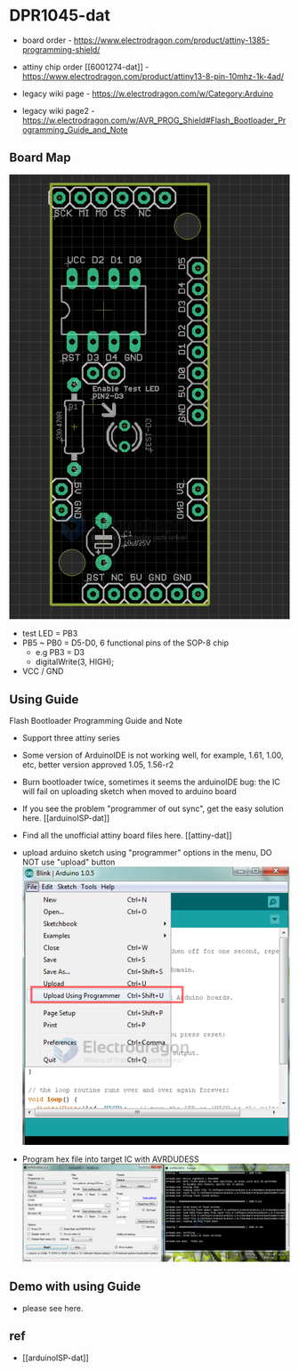# DPR1045-dat

- board order - https://www.electrodragon.com/product/attiny-1385-programming-shield/
- attiny chip order [[6001274-dat]] - https://www.electrodragon.com/product/attiny13-8-pin-10mhz-1k-4ad/


- legacy wiki page - https://w.electrodragon.com/w/Category:Arduino
- legacy wiki page2 - https://w.electrodragon.com/w/AVR_PROG_Shield#Flash_Bootloader_Programming_Guide_and_Note


## Board Map 

![](2023-12-13-14-49-25.png)

- test LED = PB3
- PB5 ~ PB0 = D5-D0, 6 functional pins of the SOP-8 chip
  - e.g PB3 = D3 
  - digitalWrite(3, HIGH);
- VCC / GND

## Using Guide

Flash Bootloader Programming Guide and Note

- Support three attiny series
- Some version of ArduinoIDE is not working well, for example, 1.61, 1.00, etc, better version approved 1.05, 1.56-r2
- Burn bootloader twice, sometimes it seems the arduinoIDE bug: the IC will fail on uploading sketch when moved to arduino board

- If you see the problem "programmer of out sync", get the easy solution here. [[arduinoISP-dat]]
- Find all the unofficial attiny board files here. [[attiny-dat]]

* upload arduino sketch using "programmer" options in the menu, DO NOT use "upload" button
  ![](2023-12-13-14-38-35.png)

* Program hex file into target IC with AVRDUDESS
  ![](2023-12-13-14-39-13.png)

## Demo with using Guide 

- please see here. 

## ref 

- [[arduinoISP-dat]]